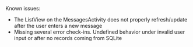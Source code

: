 Known issues:

- The ListView on the MessagesActivity does not properly refresh/update after the user enters a new message
- Missing several error check-ins. Undefined behavior under invalid user input or after no records coming from SQLite
 

